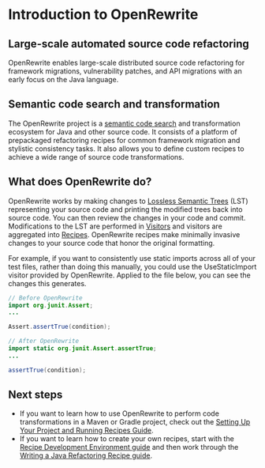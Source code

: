 # Introduction to OpenRewrite

## **Large-scale automated source code refactoring**

OpenRewrite enables large-scale distributed source code refactoring for framework migrations, vulnerability patches, and API migrations with an early focus on the Java language.

## Semantic code search and transformation

The OpenRewrite project is a [semantic code search](https://en.wikipedia.org/wiki/Semantic\_search) and transformation ecosystem for Java and other source code. It consists of a platform of prepackaged refactoring recipes for common framework migration and stylistic consistency tasks. It also allows you to define custom recipes to achieve a wide range of source code transformations.

## What does OpenRewrite do?

OpenRewrite works by making changes to [Lossless Semantic Trees](/concepts-and-explanations/lossless-semantic-trees.md) (LST) representing your source code and printing the modified trees back into source code. You can then review the changes in your code and commit. Modifications to the LST are performed in [Visitors](/concepts-and-explanations/visitors.md) and visitors are aggregated into [Recipes](/concepts-and-explanations/recipes.md). OpenRewrite recipes make minimally invasive changes to your source code that honor the original formatting.

For example, if you want to consistently use static imports across all of your test files, rather than doing this manually, you could use the UseStaticImport visitor provided by OpenRewrite. Applied to the file below, you can see the changes this generates.

```java
// Before OpenRewrite
import org.junit.Assert;
...

Assert.assertTrue(condition);
```

```java
// After OpenRewrite
import static org.junit.Assert.assertTrue;
...

assertTrue(condition);
```

## Next steps

* If you want to learn how to use OpenRewrite to perform code transformations in a Maven or Gradle project, check out the [Setting Up Your Project and Running Recipes Guide](/running-recipes/getting-started.md).
* If you want to learn how to create your own recipes, start with the [Recipe Development Environment guide](/authoring-recipes/recipe-development-environment.md) and then work through the [Writing a Java Refactoring Recipe guide](/authoring-recipes/writing-a-java-refactoring-recipe.md).
